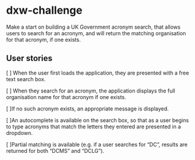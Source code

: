 # dxw-challenge

Make a start on building a UK Government acronym search, that allows users to search for an acronym, and will return the matching organisation for that acronym, if one exists.

## User stories

[ ] When the user first loads the application, they are presented with a free text search
box.

[ ] When they search for an acronym, the application displays the full organisation
name for that acronym if one exists.

[ ]If no such acronym exists, an appropriate message is displayed.

[ ]An autocomplete is available on the search box, so that as a user begins to type
acronyms that match the letters they entered are presented in a dropdown.

[ ]Partial matching is available (e.g. if a user searches for “DC”, results are returned for
both “DCMS” and “DCLG”).
